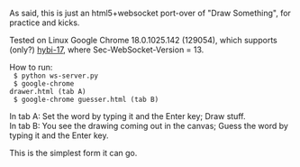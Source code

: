 As said, this is just an html5+websocket port-over of "Draw Something", for practice and kicks.

Tested on Linux Google Chrome 18.0.1025.142 (129054), which supports (only?)
[hybi-17](http://tools.ietf.org/html/draft-ietf-hybi-thewebsocketprotocol-17), where Sec-WebSocket-Version = 13.

How to run:<br />
<code>
$ python ws-server.py<br />
$ google-chrome drawer.html (tab A)<br />
$ google-chrome guesser.html (tab B)
</code>


In tab A: Set the word by typing it and the Enter key; Draw stuff.<br />
In tab B: You see the drawing coming out in the canvas; Guess the word by typing it and the Enter key.

This is the simplest form it can go.
